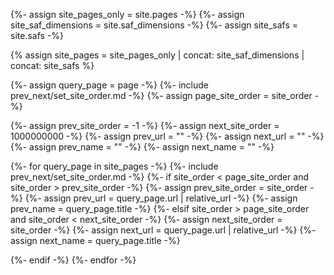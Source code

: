 
{%- assign site_pages_only = site.pages -%} 
{%- assign site_saf_dimensions = site.saf_dimensions -%} 
{%- assign site_safs = site.safs -%} 

{% assign site_pages = site_pages_only | concat: site_saf_dimensions | concat: site_safs %}


{%- assign query_page = page -%} 
{%- include prev_next/set_site_order.md -%} 
{%- assign page_site_order = site_order -%}

{%- assign prev_site_order = -1 -%} 
{%- assign next_site_order = 1000000000 -%} 
{%- assign prev_url = "" -%} 
{%- assign next_url = "" -%}
{%- assign prev_name = "" -%} 
{%- assign next_name = "" -%}

{%- for query_page in site_pages -%} 
{%- include prev_next/set_site_order.md -%} 
{%- if site_order < page_site_order and site_order > prev_site_order -%} 
{%- assign prev_site_order = site_order -%} 
{%- assign prev_url = query_page.url | relative_url -%}
{%- assign prev_name = query_page.title -%} 
{%- elsif site_order > page_site_order and site_order < next_site_order -%} 
{%- assign next_site_order = site_order -%} 
{%- assign next_url = query_page.url | relative_url -%} 
{%- assign next_name = query_page.title -%} 

{%- endif -%} 
{%- endfor -%}
